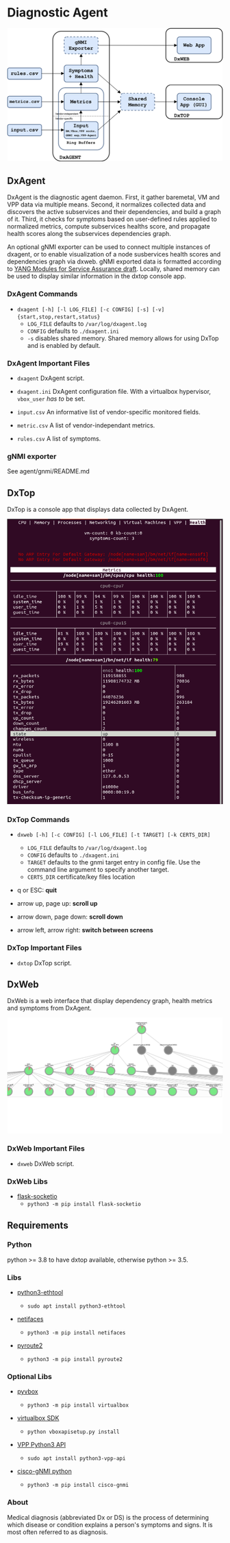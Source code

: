 # Diagnostic Agent

![DxAgent Software Architecture](res/dxagent-sw.png "Architecture")

## DxAgent

DxAgent is the diagnostic agent daemon. First, it gather baremetal, VM and VPP
data via multiple means. Second, it normalizes collected data and discovers the
active subservices and their dependencies, and build a graph of it. Third, it checks
for symptoms based on user-defined rules applied to normalized metrics,
compute subservices healths score, and propagate health scores along the subservices
dependencies graph. 

An optional gNMI exporter can be used to connect multiple instances of dxagent,
or to enable visualization of a node susbervices health scores and dependencies
graph via dxweb. gNMI exported data is formatted according to 
[YANG Modules for Service Assurance draft](https://tools.ietf.org/html/draft-claise-opsawg-service-assurance-yang-04).
Locally, shared memory can be used to display similar information in the dxtop
console app.

### DxAgent Commands

* `dxagent [-h] [-l LOG_FILE] [-c CONFIG] [-s] [-v] {start,stop,restart,status}`
   * `LOG_FILE` defaults to `/var/log/dxagent.log`
   * `CONFIG` defaults to `./dxagent.ini`
   * `-s` disables shared memory. Shared memory allows for using DxTop and
     is enabled by default.

### DxAgent Important Files

* `dxagent`
  DxAgent script.

* `dxagent.ini`
  DxAgent configuration file. With a virtualbox hypervisor, `vbox_user`
  *has to* be set.
  
* `input.csv`
   An informative list of vendor-specific monitored fields.

* `metric.csv`
   A list of vendor-independant metrics.

* `rules.csv`
   A list of symptoms.
   
### gNMI exporter

See agent/gnmi/README.md

## DxTop

DxTop is a console app that displays data collected by DxAgent.

![DxTop screenshot](res/dxtop.png "DxTop Example")

### DxTop Commands

* `dxweb [-h] [-c CONFIG] [-l LOG_FILE] [-t TARGET] [-k CERTS_DIR]`
   * `LOG_FILE` defaults to `/var/log/dxagent.log`
   * `CONFIG` defaults to `./dxagent.ini`
   * `TARGET` defaults to the gnmi target entry in config file. 
      Use the command line argument to specify another target.
   * `CERTS_DIR` certificate/key files location

* q or ESC: **quit**

* arrow up, page up: **scroll up**

* arrow down, page down: **scroll down**

* arrow left, arrow right: **switch between screens**

### DxTop Important Files

* `dxtop`
  DxTop script.
  
## DxWeb

DxWeb is a web interface that display dependency graph, health metrics and
symptoms from DxAgent.

![DxWeb screenshot](res/dxweb.png "DxWeb Example")

### DxWeb Important Files

* `dxweb`
  DxWeb script.

### DxWeb Libs

- [flask-socketio](https://flask-socketio.readthedocs.io/en/latest/)
   - `python3 -m pip install flask-socketio`

## Requirements

### Python

python >= 3.8 to have dxtop available, otherwise python >= 3.5.

### Libs

- [python3-ethtool](https://pypi.org/project/ethtool/)
   - `sudo apt install python3-ethtool`

- [netifaces](https://pypi.org/project/netifaces/)
   - `python3 -m pip install netifaces`
   
- [pyroute2](https://pypi.org/project/pyroute2/)
   - `python3 -m pip install pyroute2`
   
### Optional Libs

- [pyvbox](https://pypi.org/project/pyvbox/)
   - `python3 -m pip install virtualbox`

- [virtualbox SDK](https://www.virtualbox.org/wiki/Downloads)
   - `python vboxapisetup.py install`

- [VPP Python3 API](https://wiki.fd.io/view/VPP/Python_API)
   - `sudo apt install python3-vpp-api`

- [cisco-gNMI python](https://pypi.org/project/cisco-gnmi/)
   - `python3 -m pip install cisco-gnmi`
   
### About

Medical diagnosis (abbreviated Dx or DS) is the process of determining which disease
or condition explains a person's symptoms and signs. It is most often referred to as diagnosis.


